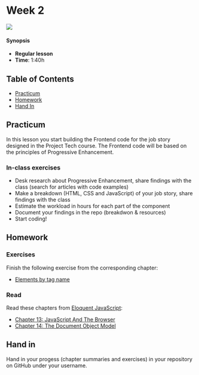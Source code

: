 # Week 2

![][cover]

#### Synopsis

* **Regular lesson**
* **Time**: 1:40h

## Table of Contents

* [Practicum](#practicum)
* [Homework](#homework)
* [Hand In](#hand-in)

## Practicum

In this lesson you start building the Frontend code for the job story designed in the Project Tech course. The Frontend code will be based on the principles of Progressive Enhancement.

### In-class exercises

* Desk research about Progressive Enhancement, share findings with the class (search for articles with code examples)
* Make a breakdown (HTML, CSS and JavaScript) of your job story, share findings with the class
* Estimate the workload in hours for each part of the component
* Document your findings in the repo (breakdwon & resources)
* Start coding!

## Homework

### Exercises

Finish the following exercise from the corresponding chapter:

* [Elements by tag name](https://eloquentjavascript.net/14_dom.html#i_VSftnyRTsV)

### Read

Read these chapters from [Eloquent JavaScript](https://eloquentjavascript.net/):

* [Chapter 13: JavaScript And The Browser](https://eloquentjavascript.net/13_browser.html)
* [Chapter 14: The Document Object Model](https://eloquentjavascript.net/14_dom.html)

## Hand in

Hand in your progess (chapter summaries and exercises) in your repository on GitHub under your username.

[cover]: https://eloquentjavascript.net/img/chapter_picture_14.jpg
